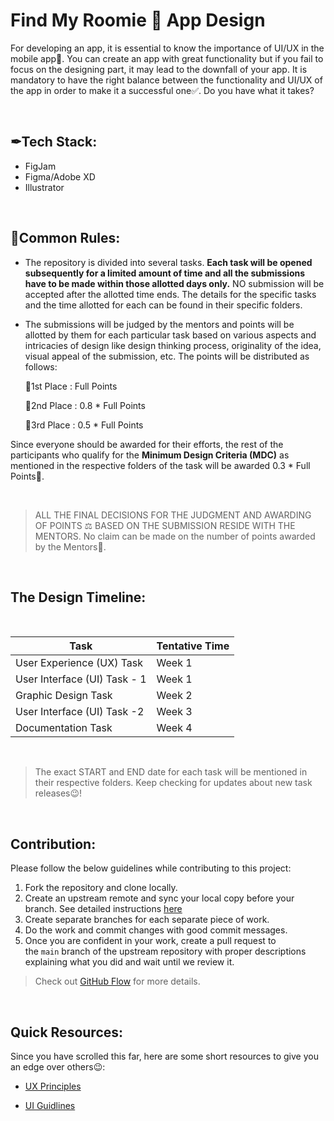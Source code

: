 # Find My Roomie 👬 App Design
For developing an app, it is essential to know the importance of UI/UX in the mobile app📱. You can create an app with great functionality but if you fail to focus on the designing part, it may lead to the downfall of your app. It is mandatory to have the right balance between the functionality and UI/UX of the app in order to make it a successful one✅. Do you have what it takes?


</br>

## ✒Tech Stack:

- FigJam
- Figma/Adobe XD
- Illustrator

</br>

## 🧾Common Rules:

- The repository is divided into several tasks. **Each task will be opened subsequently for a limited amount of time and all the submissions have to be made within those allotted days only.** NO submission will be accepted after the allotted time ends. The details for the specific tasks and the time allotted for each can be found in their specific folders.
- The submissions will be judged by the mentors and points will be allotted by them for each particular task based on various aspects and intricacies of design like design thinking process, originality of the idea, visual appeal of the submission, etc. The points will be distributed as follows:


    🥇1st Place :   Full Points
    
    🥈2nd Place :   0.8 * Full Points
    
    🥉3rd Place :   0.5 * Full Points
    

Since everyone should be awarded for their efforts, the rest of the participants who qualify for the **Minimum Design Criteria (MDC)** as mentioned in the respective folders of the task will be awarded 0.3 * Full Points🎉.

</br>

> ALL THE FINAL DECISIONS FOR THE JUDGMENT AND AWARDING OF POINTS ⚖️ BASED ON THE SUBMISSION RESIDE WITH THE MENTORS. 
> No claim can be made on the number of points awarded by the Mentors🙂.

</br>


## The Design Timeline:

</br>

| Task             | Tentative Time                                                                |
| ----------------- | ------------------------------------------------------------------ |
| User Experience (UX) Task | Week 1 |
| User Interface (UI) Task - 1 | Week 1 |
| Graphic Design Task | Week 2 |
| User Interface (UI) Task -2 | Week 3 |
| Documentation Task | Week 4 |
  
</br>

> The exact START and END date for each task will be mentioned in their respective folders. Keep checking for updates about new task releases😉!


</br>

## **Contribution:**

Please follow the below guidelines while contributing to this project:
1. Fork the repository and clone locally.
2. Create an upstream remote and sync your local copy before your branch. See detailed instructions [here](https://help.github.com/articles/syncing-a-fork)
3. Create separate branches for each separate piece of work.
4. Do the work and commit changes with good commit messages.
5. Once you are confident in your work, create a pull request to the `main` branch of the upstream repository with proper descriptions explaining what you did and wait until we review it.

> Check out [GitHub Flow](https://guides.github.com/introduction/flow/) for more details.


</br>

## Quick Resources:

Since you have scrolled this far, here are some short resources to give you an edge over others😉:



- [UX Principles](https://lawsofux.com/)

- [UI Guidlines](https://www.youtube.com/playlist?list=PLDtHAiqIa4wa5MBbE_XDoqY51sAkQnkjt)
